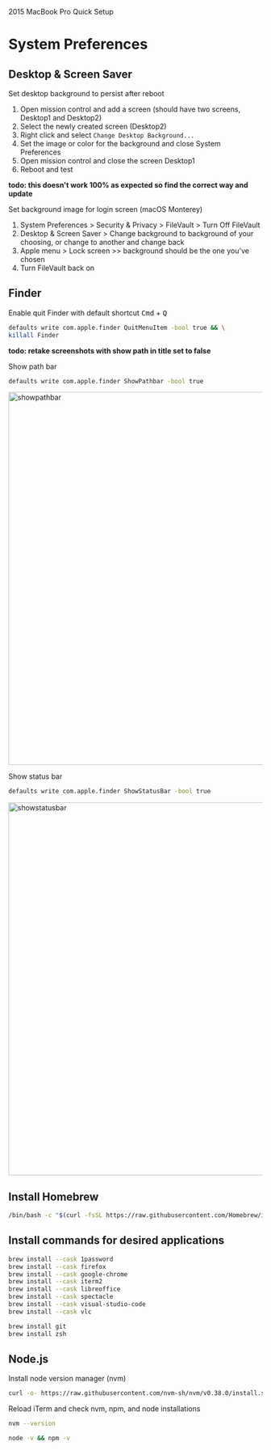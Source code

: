 2015 MacBook Pro Quick Setup

# System Preferences

## Desktop & Screen Saver

Set desktop background to persist after reboot

1. Open mission control and add a screen (should have two screens, Desktop1 and Desktop2)
2. Select the newly created screen (Desktop2)
3. Right click and select `Change Desktop Background...`
4. Set the image or color for the background and close System Preferences
5. Open mission control and close the screen Desktop1
6. Reboot and test

**todo: this doesn't work 100% as expected so find the correct way and update**

Set background image for login screen (macOS Monterey)

1. System Preferences > Security & Privacy > FileVault > Turn Off FileVault
2. Desktop & Screen Saver > Change background to background of your choosing, or change to another and change back
3. Apple menu > Lock screen >> background should be the one you've chosen
4. Turn FileVault back on

## Finder

Enable quit Finder with default shortcut
<kbd>Cmd</kbd> + <kbd>Q</kbd>
```sh
defaults write com.apple.finder QuitMenuItem -bool true && \
killall Finder
```
**todo: retake screenshots with show path in title set to false**

Show path bar
```sh
defaults write com.apple.finder ShowPathbar -bool true
```

<img width="738" alt="showpathbar" src="https://user-images.githubusercontent.com/52790569/148661175-921affd6-b7de-417e-911c-478c9aeee873.png">

Show status bar
```sh
defaults write com.apple.finder ShowStatusBar -bool true
```

<img width="738" alt="showstatusbar" src="https://user-images.githubusercontent.com/52790569/148661183-27fe6f16-6bc3-41e5-9d0e-0c8aa3898e4a.png">

## Install Homebrew

```sh
/bin/bash -c "$(curl -fsSL https://raw.githubusercontent.com/Homebrew/install/master/install.sh)"
```

## Install commands for desired applications

```sh
brew install --cask 1password
brew install --cask firefox
brew install --cask google-chrome
brew install --cask iterm2
brew install --cask libreoffice
brew install --cask spectacle
brew install --cask visual-studio-code
brew install --cask vlc

brew install git
brew install zsh
```

## Node.js

Install node version manager (nvm)

```sh
curl -o- https://raw.githubusercontent.com/nvm-sh/nvm/v0.38.0/install.sh | bash
```

Reload iTerm and check nvm, npm, and node installations

```sh
nvm --version
```

```sh
node -v && npm -v
```
